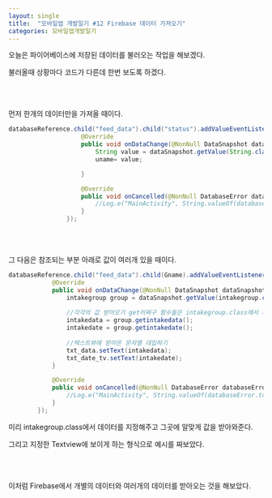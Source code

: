 ```yaml
---
layout: single
title:  "모바일앱 개발일기 #12 Firebase 데이터 가져오기"
categories: 모바일앱개발일기
---
```


오늘은 파이어베이스에 저장된 데이터를 불러오는 작업을 해보겠다.

불러올때 상황마다 코드가 다른데 한번 보도록 하겠다.

 <br/><br/>

먼저 한개의 데이터만을 가져올 때이다.


```java
databaseReference.child("feed_data").child("status").addValueEventListener(new ValueEventListener() {
                    @Override
                    public void onDataChange(@NonNull DataSnapshot dataSnapshot) {
                        String value = dataSnapshot.getValue(String.class);
                        uname= value;

                    }

                    @Override
                    public void onCancelled(@NonNull DatabaseError databaseError) {
                        //Log.e("MainActivity", String.valueOf(databaseError.toException())); // 에러문 출력
                    }
                });
```

 <br/><br/>

그 다음은 참조되는 부분 아래로 값이 여러개 있을 때이다.

```java
databaseReference.child("feed_data").child(Gname).addValueEventListener(new ValueEventListener() {
            @Override
            public void onDataChange(@NonNull DataSnapshot dataSnapshot) {
                intakegroup group = dataSnapshot.getValue(intakegroup.class);
                
                //각각의 값 받아오기 get어쩌구 함수들은 intakegroup.class에서 지정한것
                intakedata = group.getintakedata();
                intakedate = group.getintakedate();
                
                //텍스트뷰에 받아온 문자열 대입하기
                txt_data.setText(intakedata);
                txt_date_tv.setText(intakedate);
            }

            @Override
            public void onCancelled(@NonNull DatabaseError databaseError) {
                //Log.e("MainActivity", String.valueOf(databaseError.toException())); // 에러문 출력
            }
        });
```

미리 intakegroup.class에서 데이터를 지정해주고 그곳에 알맞게 값을 받아와준다.

그리고 지정한 Textview에 보이게 하는 형식으로 예시를 짜보았다.

 <br/><br/>

이처럼 Firebase에서 개별의 데이터와 여러개의 데이터를 받아오는 것을 해보았다.
